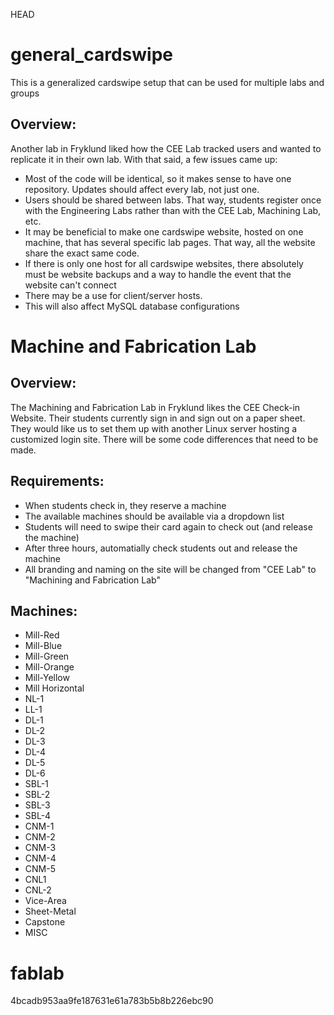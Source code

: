 HEAD
# general_cardswipe
This is a generalized cardswipe setup that can be used for multiple labs and groups

## Overview:
Another lab in Fryklund liked how the CEE Lab tracked users and wanted to replicate it in their own lab. With that said, a few issues came up:
 - Most of the code will be identical, so it makes sense to have one repository. Updates should affect every lab, not just one.
 - Users should be shared between labs. That way, students register once with the Engineering Labs rather than with the CEE Lab, Machining Lab, etc.
 - It may be beneficial to make one cardswipe website, hosted on one machine, that has several specific lab pages. That way, all the website share the exact same code.
 - If there is only one host for all cardswipe websites, there absolutely must be website backups and a way to handle the event that the website can't connect
 - There may be a use for client/server hosts.
 - This will also affect MySQL database configurations

# Machine and Fabrication Lab

## Overview:
The Machining and Fabrication Lab in Fryklund likes the CEE Check-in Website. Their students currently sign in and sign out on a paper sheet. They would like us to set them up with another Linux server hosting a customized login site. There will be some code differences that need to be made.

## Requirements:
 - When students check in, they reserve a machine
 - The available machines should be available via a dropdown list
 - Students will need to swipe their card again to check out (and release the machine)
 - After three hours, automatially check students out and release the machine
 - All branding and naming on the site will be changed from "CEE Lab" to "Machining and Fabrication Lab"
 
 ## Machines:
  - Mill-Red
  - Mill-Blue
  - Mill-Green
  - Mill-Orange
  - Mill-Yellow
  - Mill Horizontal
  - NL-1
  - LL-1
  - DL-1
  - DL-2
  - DL-3
  - DL-4
  - DL-5
  - DL-6
  - SBL-1
  - SBL-2
  - SBL-3
  - SBL-4
  - CNM-1
  - CNM-2
  - CNM-3
  - CNM-4
  - CNM-5
  - CNL1
  - CNL-2
  - Vice-Area
  - Sheet-Metal
  - Capstone
  - MISC

# fablab
4bcadb953aa9fe187631e61a783b5b8b226ebc90
